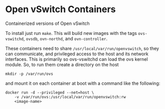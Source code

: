 # Open vSwitch Containers
Containerized versions of Open vSwitch

To install just run `make`. This will build new images with the tags
`ovs-vswitchd`, `ovsdb`, `ovn-northd`, and `ovn-controller`.

These containers need to share `/usr/local/var/run/openvswitch`, so they can
communicate, and privileged access to the host and its network interfaces.
This is primarily so ovs-vswitchd can load the ovs kernel module.
So, to run them create a directory on the host 

    mkdir -p /var/run/ovs

and mount it on each container at boot with a command like the following:

    docker run -d --privileged --net=host \
        -v /var/run/ovs:/usr/local/var/run/openvswitch:rw
        <image-name>
